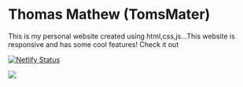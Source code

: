 # Thomas Mathew (TomsMater)

This is my personal website created using html,css,js…This website is responsive and has some cool features! Check it out


[![Netlify Status](https://api.netlify.com/api/v1/badges/b5bb9e7a-7109-4abd-b5af-4d82318b63ed/deploy-status)](https://app.netlify.com/sites/tomsmater/deploys)




<img src="https://user-images.githubusercontent.com/84258378/144697115-d7ceb9ef-c18e-4c45-aa21-f4cdda3b40b5.png"/>

